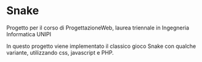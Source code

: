 # Snake
Progetto per il corso di ProgettazioneWeb, laurea triennale in Ingegneria Informatica UNIPI

In questo progetto viene implementato il classico gioco Snake con qualche variante, utilizzando css, javascript e PHP.
